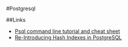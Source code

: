 #Postgresql

##Links

- [Psql command line tutorial and cheat sheet](https://tomcam.github.io/postgres/)
- [Re-Introducing Hash Indexes in PostgreSQL](https://hakibenita.com/postgresql-hash-index)
